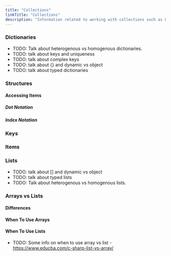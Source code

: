 ```yaml
---
title: "Collections"
linkTitle: "Collections"
description: "Information related to working with collections such as Lists, Dictionaries and Structures."
---
```


### Dictionaries

- TODO: Talk about heterogenous vs homogenous dictionaries.
- TODO: talk about keys and uniqueness
- TODO: talk about complex keys
- TODO: talk about {} and dynamic vs object
- TODO: talk about typed dictionaries

### Structures

#### Accessing Items

##### Dot Notation

##### Index Notation

### Keys

### Items

### Lists

- TODO: talk about [] and dynamic vs object
- TODO: talk about typed lists
- TODO: Talk about heterogenous vs homogenous lists.

### Arrays vs Lists

#### Differences

#### When To Use Arrays

#### When To Use Lists

- TODO: Some info on when to use array vs list - https://www.educba.com/c-sharp-list-vs-array/

